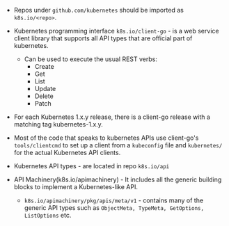 
- Repos under `github.com/kubernetes` should be imported as `k8s.io/<repo>`.

- Kubernetes programming interface `k8s.io/client-go` - is a web service client library that supports all API types that are official part of kubernetes.
  - Can be used to execute the usual REST verbs:
    - Create
    - Get
    - List
    - Update
    - Delete
    - Patch
 
- For each Kubernetes 1.x.y release, there is a client-go release with a matching tag kubernetes-1.x.y.

- Most of the code that speaks to kubernetes APIs use client-go's `tools/clientcmd` to set up a client from a `kubeconfig` file and `kubernetes/` for the actual Kubernetes API clients.

- Kubernetes API types - are located in repo `k8s.io/api`

- API Machinery(k8s.io/apimachinery) - It includes all the generic building blocks to implement a Kubernetes-like API.
  - `k8s.io/apimachinery/pkg/apis/meta/v1` - contains many of the generic API types such as `ObjectMeta, TypeMeta, GetOptions, ListOptions` etc.
  
